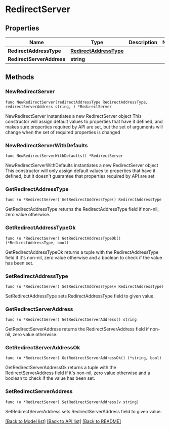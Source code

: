 # RedirectServer

## Properties

Name | Type | Description | Notes
------------ | ------------- | ------------- | -------------
**RedirectAddressType** | [**RedirectAddressType**](RedirectAddressType.md) |  | 
**RedirectServerAddress** | **string** |  | 

## Methods

### NewRedirectServer

`func NewRedirectServer(redirectAddressType RedirectAddressType, redirectServerAddress string, ) *RedirectServer`

NewRedirectServer instantiates a new RedirectServer object
This constructor will assign default values to properties that have it defined,
and makes sure properties required by API are set, but the set of arguments
will change when the set of required properties is changed

### NewRedirectServerWithDefaults

`func NewRedirectServerWithDefaults() *RedirectServer`

NewRedirectServerWithDefaults instantiates a new RedirectServer object
This constructor will only assign default values to properties that have it defined,
but it doesn't guarantee that properties required by API are set

### GetRedirectAddressType

`func (o *RedirectServer) GetRedirectAddressType() RedirectAddressType`

GetRedirectAddressType returns the RedirectAddressType field if non-nil, zero value otherwise.

### GetRedirectAddressTypeOk

`func (o *RedirectServer) GetRedirectAddressTypeOk() (*RedirectAddressType, bool)`

GetRedirectAddressTypeOk returns a tuple with the RedirectAddressType field if it's non-nil, zero value otherwise
and a boolean to check if the value has been set.

### SetRedirectAddressType

`func (o *RedirectServer) SetRedirectAddressType(v RedirectAddressType)`

SetRedirectAddressType sets RedirectAddressType field to given value.


### GetRedirectServerAddress

`func (o *RedirectServer) GetRedirectServerAddress() string`

GetRedirectServerAddress returns the RedirectServerAddress field if non-nil, zero value otherwise.

### GetRedirectServerAddressOk

`func (o *RedirectServer) GetRedirectServerAddressOk() (*string, bool)`

GetRedirectServerAddressOk returns a tuple with the RedirectServerAddress field if it's non-nil, zero value otherwise
and a boolean to check if the value has been set.

### SetRedirectServerAddress

`func (o *RedirectServer) SetRedirectServerAddress(v string)`

SetRedirectServerAddress sets RedirectServerAddress field to given value.



[[Back to Model list]](../README.md#documentation-for-models) [[Back to API list]](../README.md#documentation-for-api-endpoints) [[Back to README]](../README.md)



